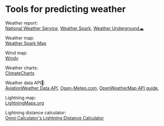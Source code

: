 
# Tools for predicting weather

Weather report:  
[National Weather Service](https://www.weather.gov/),
[Weather Spark](https://weatherspark.com/),
[Weather Underground☁](https://www.wunderground.com/)

Weather map:  
[Weather Spark Map](https://weatherspark.com/map)

Wind map:  
[Windy](https://www.windy.com/)

Weather charts:  
[ClimateCharts](https://climatecharts.net/)

Weather data API🔌:  
[AviationWeather Data API](https://aviationweather.gov/data/api/),
[Open-Meteo.com](https://open-meteo.com/en),
[OpenWeatherMap API guide](https://openweathermap.org/guide),

Lightning map:  
[LightningMaps.org](https://www.lightningmaps.org/)

Lightning distance calculator:  
[Omni Calculator's Lightning Distance Calculator](https://www.omnicalculator.com/physics/lightning-distance)
